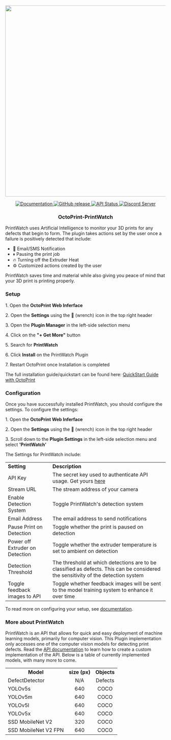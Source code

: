 <p align="center">
    <br>
    <img src="https://printpal.io/wp-content/uploads/2021/11/printwatch_background_blue-cropped_maxpng.png" width="600"/>
    <br>
<p>
<p align="center">
    <a href="https://printpal.io/">
        <img alt="Documentation" src="https://img.shields.io/badge/website-online-brightgreen">
    </a>
    <a href="https://github.com/printpal-io/OctoPrint-PrintWatch/releases">
        <img alt="GitHub release" src="https://img.shields.io/badge/release-1.0.0-blue">
    </a>
    <a href="https://printpal.pythonanywhere.com/api/status">
        <img alt="API Status" src="https://img.shields.io/badge/API%20status-paused-yellow">
    </a>
    <a href="https://discord.gg/DRM7w88AbS">
        <img alt="Discord Server" src="https://img.shields.io/badge/discord-online-blueviolet?logo=discord">
    </a>
</p>
<h3 align="center">
  OctoPrint-PrintWatch
</h3>
<p>
  PrintWatch uses Artificial Intelligence to monitor your 3D prints for any defects that begin to form. The plugin takes actions set by the user once a failure is positively detected that include:
</p>
<ul>
  <li>📧 Email/SMS Notification</li>
  <li>⏸ Pausing the print job</li>
  <li>🔥 Turning off the Extruder Heat</li>
  <li>⚙ Customized actions created by the user</li>
</ul>

<p>
  PrintWatch saves time and material while also giving you peace of mind that your 3D print is printing properly.
</p>

<h3>
  Setup
</h3>
<p>
    1. Open the <b>OctoPrint Web Inferface</b>
</p>
<p>
    2. Open the <b>Settings</b> using the 🔧 (wrench) icon in the top right header
</p>
<p>
    3. Open the <b>Plugin Manager</b> in the left-side selection menu
</p>
<p>
    4. Click on the <b>"+ Get More"</b> button
</p>
<p>
    5. Search for <b>PrintWatch</b>
</p>
<p>
    6. Click <b>Install</b> on the PrintWatch Plugin
</p>
<p>
  7. Restart OctoPrint once Installation is completed
</p>
<p>
  The full installation guide/quickstart can be found here: <a href="https://printpal.io/documentation/quick-start-guide/">QuickStart Guide with OctoPrint</a>
</p>
<h3>
  Configuration
</h3>
<p>
  Once you have successfully installed PrintWatch, you should configure the settings. To configure the settings:
</p>
<p>
    1. Open the <b>OctoPrint Web Inferface</b>
</p>
<p>
    2. Open the <b>Settings</b> using the 🔧 (wrench) icon in the top right header
</p>
<p>
    3. Scroll down to the <b>Plugin Settings</b> in the left-side selection menu and select <b>'PrintWatch'</b>
</p>
<p>
    The Settings for PrintWatch include:
</p>
<table>
  <tr>
    <td>
      <b>Setting</b>
    </td>
    <td>
      <b>Description</b>
    </td>
  </tr>
  <tr>
    <td>
      API Key
    </td>
    <td>
      The secret key used to authenticate API usage. Get yours <a href="https://printpal.io/pricing/">here</a>
    </td>
  </tr>
  <tr>
    <td>
      Stream URL
    </td>
    <td>
      The stream address of your camera
    </td>
  </tr>
  <tr>
    <td>
      Enable Detection System
    </td>
    <td>
      Toggle PrintWatch's detection system
    </td>
  </tr>
  <tr>
    <td>
      Email Address
    </td>
    <td>
      The email address to send notifications
    </td>
  </tr>
  <tr>
    <td>
      Pause Print on Detection
    </td>
    <td>
      Toggle whether the print is paused on detection
    </td>
  </tr>
  <tr>
    <td>
      Power off Extruder on Detection
    </td>
    <td>
      Toggle whether the extruder temperature is set to ambient on detection
    </td>
  </tr>
  <tr>
    <td>
      Detection Threshold
    </td>
    <td>
      The threshold at which detections are to be classified as defects. This can be considered the sensitivity of the detection system
    </td>
  </tr>
  <tr>
    <td>
      Toggle feedback images to API
    </td>
    <td>
     Toggle whether feedback images will be sent to the model training system to enhance it over time
    </td>
  </tr>
</table>

<p>
    To read more on configuring your setup, see <a href="https://printpal.io/documentation/">documentation</a>.
</p>
<h3>
  More about PrintWatch
</h3>
<p>
  PrintWatch is an API that allows for quick and easy deployment of machine learning models, primarily for computer vision. This Plugin implementation only accesses one of the computer vision models for detecting print defects. Read the <a href="https://printpal.io/documentation/api/">API documentation</a> to learn how to create a custom implementation of the API. Below is a table of currently implemented models, with many more to come.
</p>
<table>
  <tr>
    <td style="text-align:center">
      <b>Model</b>
    </td>
    <td style="text-align:center">
      <b>size (px)</b>
    </td>
    <td style="text-align:center">
      <b>Objects</b>
    </td>
  </tr>
  <tr>
    <td>
      DefectDetector
    </td>
    <td style="text-align:center">
      N/A
    </td>
    <td style="text-align:center">
      Defects
    </td>
  </tr>
  <tr>
    <td>
      YOLOv5s
    </td>
    <td style="text-align:center">
      640
    </td>
    <td style="text-align:center">
      COCO
    </td>
  </tr>
  <tr>
    <td>
      YOLOv5m
    </td>
    <td style="text-align:center">
      640
    </td>
    <td style="text-align:center">
      COCO
    </td>
  </tr>
  <tr>
    <td>
      YOLOv5l
    </td>
    <td style="text-align:center">
      640
    </td>
    <td style="text-align:center">
      COCO
    </td>
  </tr>
  <tr>
    <td>
      YOLOv5x
    </td>
    <td style="text-align:center">
      640
    </td>
    <td style="text-align:center">
      COCO
    </td>
  </tr>
  <tr>
    <td>
      SSD MobileNet V2
    </td>
    <td style="text-align:center">
      320
    </td>
    <td style="text-align:center">
      COCO
    </td>
  </tr>
  <tr>
    <td>
      SSD MobileNet V2 FPN
    </td>
    <td style="text-align:center">
      640
    </td>
    <td style="text-align:center">
      COCO
    </td>
  </tr>
</table>
